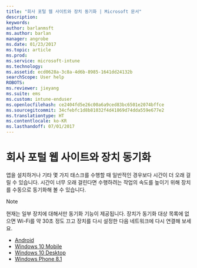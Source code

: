 ```yaml
---
title: "회사 포털 웹 사이트와 장치 동기화 | Microsoft 문서"
description: 
keywords: 
author: barlanmsft
ms.author: barlan
manager: angrobe
ms.date: 01/23/2017
ms.topic: article
ms.prod: 
ms.service: microsoft-intune
ms.technology: 
ms.assetid: ecd0628a-3c8a-4d6b-8985-1641dd24132b
searchScope: User help
ROBOTS: 
ms.reviewer: jieyang
ms.suite: ems
ms.custom: intune-enduser
ms.openlocfilehash: ce2404fd5e26c00a6a9ced83bc6501e2074bffce
ms.sourcegitcommit: 34cfebfc1d8b81032f4d41869d74dda559e677e2
ms.translationtype: HT
ms.contentlocale: ko-KR
ms.lasthandoff: 07/01/2017
---
```

# <a name="sync-your-device-with-the-company-portal-website"></a>회사 포털 웹 사이트와 장치 동기화

앱을 설치하거나 기타 몇 가지 태스크를 수행할 때 일반적인 경우보다 시간이 더 오래 걸릴 수 있습니다. 시간이 너무 오래 걸린다면 수행하려는 작업의 속도를 높이기 위해 장치를 수동으로 동기화해 볼 수 있습니다.

> [!Note]
> 현재는 일부 장치에 대해서만 동기화 기능이 제공됩니다. 장치가 동기화 대상 목록에 없으면 Wi-Fi를 약 30초 정도 끄고 장치를 다시 설정한 다음 네트워크에 다시 연결해 보세요.

* [Android](sync-your-device-manually-ios.md)
* [Windows 10 Mobile](sync-your-device-manually-windows.md#windows-10-mobile)
* [Windows 10 Desktop](sync-your-device-manually-windows.md#windows-10-desktop)
* [Windows Phone 8.1](sync-your-device-manually-windows.md#windows-phone-81)
